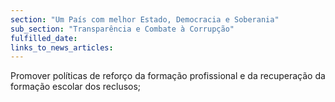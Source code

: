 ```yaml
---
section: "Um País com melhor Estado, Democracia e Soberania"
sub_section: "Transparência e Combate à Corrupção"
fulfilled_date:
links_to_news_articles:
---
```


Promover políticas de reforço da formação profissional e da recuperação da formação escolar dos reclusos;